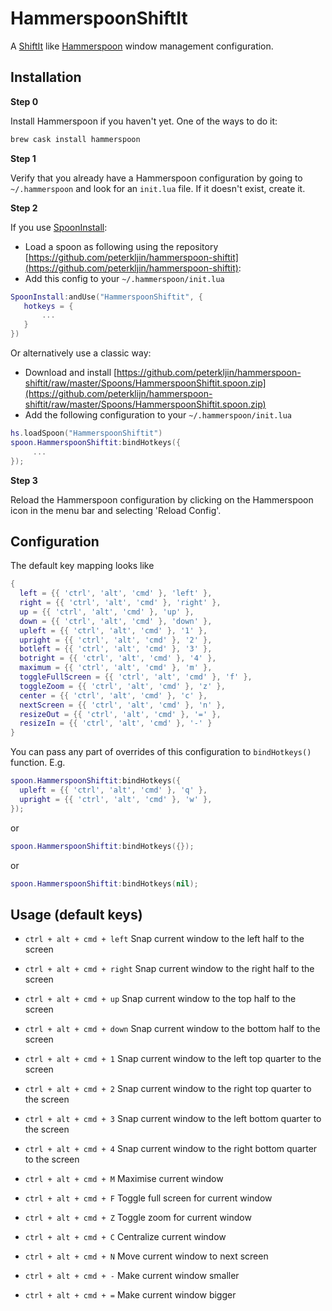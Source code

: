 # HammerspoonShiftIt

A [ShiftIt](https://github.com/fikovnik/ShiftIt) like [Hammerspoon](http://www.hammerspoon.org) window management configuration.

## Installation

**Step 0**

Install Hammerspoon if you haven't yet. One of the ways to do it:
```bash
brew cask install hammerspoon 
```

**Step 1**

Verify that you already have a Hammerspoon configuration by going to `~/.hammerspoon` and look for an `init.lua` file. If it doesn't exist, create it.

**Step 2**

If you use [SpoonInstall](https://www.hammerspoon.org/Spoons/SpoonInstall.html):
 - Load a spoon as following using the repository [https://github.com/peterkljin/hammerspoon-shiftit](https://github.com/peterkljin/hammerspoon-shiftit):
 - Add this config to your `~/.hammerspoon/init.lua`
 ```lua
SpoonInstall:andUse("HammerspoonShiftit", {
    hotkeys = { 
        ...
    }
})
```

Or alternatively use a classic way:
 - Download and install [https://github.com/peterkljin/hammerspoon-shiftit/raw/master/Spoons/HammerspoonShiftit.spoon.zip](https://github.com/peterklijn/hammerspoon-shiftit/raw/master/Spoons/HammerspoonShiftit.spoon.zip)
 - Add the following configuration to your `~/.hammerspoon/init.lua`

```lua
hs.loadSpoon("HammerspoonShiftit")
spoon.HammerspoonShiftit:bindHotkeys({
     ...
});
```

**Step 3**

Reload the Hammerspoon configuration by clicking on the Hammerspoon icon in the menu bar and selecting 'Reload Config'.

## Configuration

The default key mapping looks like 
```lua
{
  left = {{ 'ctrl', 'alt', 'cmd' }, 'left' },
  right = {{ 'ctrl', 'alt', 'cmd' }, 'right' },
  up = {{ 'ctrl', 'alt', 'cmd' }, 'up' },
  down = {{ 'ctrl', 'alt', 'cmd' }, 'down' },
  upleft = {{ 'ctrl', 'alt', 'cmd' }, '1' },
  upright = {{ 'ctrl', 'alt', 'cmd' }, '2' },
  botleft = {{ 'ctrl', 'alt', 'cmd' }, '3' },
  botright = {{ 'ctrl', 'alt', 'cmd' }, '4' },
  maximum = {{ 'ctrl', 'alt', 'cmd' }, 'm' },
  toggleFullScreen = {{ 'ctrl', 'alt', 'cmd' }, 'f' },
  toggleZoom = {{ 'ctrl', 'alt', 'cmd' }, 'z' },
  center = {{ 'ctrl', 'alt', 'cmd' }, 'c' },
  nextScreen = {{ 'ctrl', 'alt', 'cmd' }, 'n' },
  resizeOut = {{ 'ctrl', 'alt', 'cmd' }, '=' },
  resizeIn = {{ 'ctrl', 'alt', 'cmd' }, '-' }
}

```

You can pass any part of overrides of this configuration to `bindHotkeys()` function.
E.g. 
```lua
spoon.HammerspoonShiftit:bindHotkeys({
  upleft = {{ 'ctrl', 'alt', 'cmd' }, 'q' },
  upright = {{ 'ctrl', 'alt', 'cmd' }, 'w' },
});
```
or
```lua
spoon.HammerspoonShiftit:bindHotkeys({});
```
or
```lua
spoon.HammerspoonShiftit:bindHotkeys(nil);
```

## Usage (default keys)

- `ctrl + alt + cmd + left` Snap current window to the left half to the screen
- `ctrl + alt + cmd + right` Snap current window to the right half to the screen
- `ctrl + alt + cmd + up` Snap current window to the top half to the screen
- `ctrl + alt + cmd + down` Snap current window to the bottom half to the screen


- `ctrl + alt + cmd + 1` Snap current window to the left top quarter to the screen
- `ctrl + alt + cmd + 2` Snap current window to the right top quarter to the screen
- `ctrl + alt + cmd + 3` Snap current window to the left bottom quarter to the screen
- `ctrl + alt + cmd + 4` Snap current window to the right bottom quarter to the screen


- `ctrl + alt + cmd + M` Maximise current window
- `ctrl + alt + cmd + F` Toggle full screen for current window
- `ctrl + alt + cmd + Z` Toggle zoom for current window
- `ctrl + alt + cmd + C` Centralize current window
- `ctrl + alt + cmd + N` Move current window to next screen


- `ctrl + alt + cmd + -` Make current window smaller
- `ctrl + alt + cmd + =` Make current window bigger
